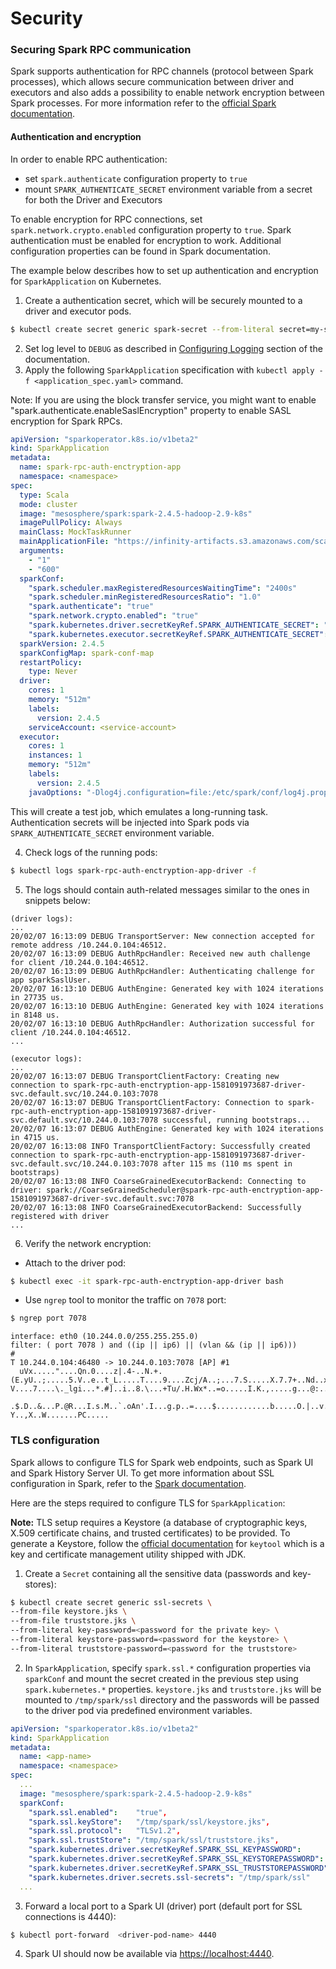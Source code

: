 # Security

### Securing Spark RPC communication

Spark supports authentication for RPC channels (protocol between Spark processes), which allows secure 
communication between driver and executors and also adds a possibility to enable network encryption between Spark processes.
For more information refer to the [official Spark documentation](https://spark.apache.org/docs/latest/security.html#encryption).

#### Authentication and encryption

In order to enable RPC authentication:
* set `spark.authenticate` configuration property to `true` 
* mount `SPARK_AUTHENTICATE_SECRET` environment variable from a secret for both the Driver and Executors

To enable encryption for RPC connections, set `spark.network.crypto.enabled` configuration property to `true`.
Spark authentication must be enabled for encryption to work.
Additional configuration properties can be found in Spark documentation.

The example below describes how to set up authentication and encryption for `SparkApplication` on Kubernetes.
 
1) Create a authentication secret, which will be securely mounted to a driver and executor pods.
```bash
$ kubectl create secret generic spark-secret --from-literal secret=my-secret
```
2) Set log level to `DEBUG` as described in [Configuring Logging](submission.md#configuring-logging) section of the documentation.
3) Apply the following `SparkApplication` specification with `kubectl apply -f <application_spec.yaml>` command.

Note: If you are using the block transfer service, you might want to enable "spark.authenticate.enableSaslEncryption" 
property to enable SASL encryption for Spark RPCs.

```yaml
apiVersion: "sparkoperator.k8s.io/v1beta2"
kind: SparkApplication
metadata:
  name: spark-rpc-auth-enctryption-app
  namespace: <namespace>
spec:
  type: Scala
  mode: cluster
  image: "mesosphere/spark:spark-2.4.5-hadoop-2.9-k8s"
  imagePullPolicy: Always
  mainClass: MockTaskRunner
  mainApplicationFile: "https://infinity-artifacts.s3.amazonaws.com/scale-tests/dcos-spark-scala-tests-assembly-2.4.0-20190325.jar"
  arguments:
    - "1"
    - "600"
  sparkConf:
    "spark.scheduler.maxRegisteredResourcesWaitingTime": "2400s"
    "spark.scheduler.minRegisteredResourcesRatio": "1.0"
    "spark.authenticate": "true"
    "spark.network.crypto.enabled": "true"
    "spark.kubernetes.driver.secretKeyRef.SPARK_AUTHENTICATE_SECRET": "spark-secret:secret"
    "spark.kubernetes.executor.secretKeyRef.SPARK_AUTHENTICATE_SECRET": "spark-secret:secret"
  sparkVersion: 2.4.5
  sparkConfigMap: spark-conf-map
  restartPolicy:
    type: Never
  driver:
    cores: 1
    memory: "512m"
    labels:
      version: 2.4.5
    serviceAccount: <service-account>
  executor:
    cores: 1
    instances: 1
    memory: "512m"
    labels:
      version: 2.4.5
    javaOptions: "-Dlog4j.configuration=file:/etc/spark/conf/log4j.properties"
```

This will create a test job, which emulates a long-running task. 
Authentication secrets will be injected into Spark pods via `SPARK_AUTHENTICATE_SECRET` environment variable.

4) Check logs of the running pods:
```bash
$ kubectl logs spark-rpc-auth-enctryption-app-driver -f
``` 
5) The logs should contain auth-related messages similar to the ones in snippets below:
```
(driver logs):
...
20/02/07 16:13:09 DEBUG TransportServer: New connection accepted for remote address /10.244.0.104:46512.
20/02/07 16:13:09 DEBUG AuthRpcHandler: Received new auth challenge for client /10.244.0.104:46512.
20/02/07 16:13:09 DEBUG AuthRpcHandler: Authenticating challenge for app sparkSaslUser.
20/02/07 16:13:10 DEBUG AuthEngine: Generated key with 1024 iterations in 27735 us.
20/02/07 16:13:10 DEBUG AuthEngine: Generated key with 1024 iterations in 8148 us.
20/02/07 16:13:10 DEBUG AuthRpcHandler: Authorization successful for client /10.244.0.104:46512.
...
```
```
(executor logs):
...
20/02/07 16:13:07 DEBUG TransportClientFactory: Creating new connection to spark-rpc-auth-enctryption-app-1581091973687-driver-svc.default.svc/10.244.0.103:7078
20/02/07 16:13:07 DEBUG TransportClientFactory: Connection to spark-rpc-auth-enctryption-app-1581091973687-driver-svc.default.svc/10.244.0.103:7078 successful, running bootstraps...
20/02/07 16:13:07 DEBUG AuthEngine: Generated key with 1024 iterations in 4715 us.
20/02/07 16:13:08 INFO TransportClientFactory: Successfully created connection to spark-rpc-auth-enctryption-app-1581091973687-driver-svc.default.svc/10.244.0.103:7078 after 115 ms (110 ms spent in bootstraps)
20/02/07 16:13:08 INFO CoarseGrainedExecutorBackend: Connecting to driver: spark://CoarseGrainedScheduler@spark-rpc-auth-enctryption-app-1581091973687-driver-svc.default.svc:7078
20/02/07 16:13:08 INFO CoarseGrainedExecutorBackend: Successfully registered with driver
...
```
6) Verify the network encryption:

- Attach to the driver pod:

```bash
$ kubectl exec -it spark-rpc-auth-enctryption-app-driver bash
```
- Use `ngrep` tool to monitor the traffic on `7078` port: 
```bash
$ ngrep port 7078
```
```
interface: eth0 (10.244.0.0/255.255.255.0)
filter: ( port 7078 ) and ((ip || ip6) || (vlan && (ip || ip6)))
#
T 10.244.0.104:46480 -> 10.244.0.103:7078 [AP] #1
  uVx....."....Qn.0....z|.4-..N.+.(E.yU..;.....5.V..e..t_L.....T....9....Zcj/A..;...7.S.....X.7.7+..Nd..x...1.Qg0D.d...vV...P V....7....\._lgi...*.#]..i..8.\...+Tu/.H.Wx*..=o.....I.K.,.....g...@:...8.;...Q...
  .$.D..&...P.@R...I.s.M..`.oAn'.I...g.p..=....$............b.....O.|..v..:X..!H.Fot.....r83.....-Y..,X..W.......PC.....

```

### TLS configuration

Spark allows to configure TLS for Spark web endpoints, such as Spark UI and Spark History Server UI.
To get more information about SSL configuration in Spark, refer to the [Spark documentation](https://spark.apache.org/docs/latest/security.html#ssl-configuration).

Here are the steps required to configure TLS for `SparkApplication`:

**Note:** TLS setup requires a Keystore (a database of cryptographic keys, X.509 certificate chains, and trusted certificates) to be provided. To generate a Keystore, follow the [official documentation](https://docs.oracle.com/javase/10/tools/keytool.htm) for `keytool` which is a key and certificate management utility shipped with JDK.

1) Create a `Secret` containing all the sensitive data (passwords and key-stores): 
```bash
$ kubectl create secret generic ssl-secrets \
--from-file keystore.jks \
--from-file truststore.jks \
--from-literal key-password=<password for the private key> \
--from-literal keystore-password=<password for the keystore> \
--from-literal truststore-password=<password for the truststore>
```

2) In `SparkApplication`, specify `spark.ssl.*` configuration properties via `sparkConf` and mount the secret 
created in the previous step using `spark.kubernetes.*` properties. `keystore.jks` and `truststore.jks` will be mounted 
to `/tmp/spark/ssl` directory and the passwords will be passed to the driver pod via predefined environment variables.   

```yaml
apiVersion: "sparkoperator.k8s.io/v1beta2"
kind: SparkApplication
metadata: 
  name: <app-name>
  namespace: <namespace>
spec:
  ...
  image: "mesosphere/spark:spark-2.4.5-hadoop-2.9-k8s"
  sparkConf:
    "spark.ssl.enabled":    "true",
    "spark.ssl.keyStore":   "/tmp/spark/ssl/keystore.jks",
    "spark.ssl.protocol":   "TLSv1.2",
    "spark.ssl.trustStore": "/tmp/spark/ssl/truststore.jks",
    "spark.kubernetes.driver.secretKeyRef.SPARK_SSL_KEYPASSWORD":        "ssl-secrets:key-password",
    "spark.kubernetes.driver.secretKeyRef.SPARK_SSL_KEYSTOREPASSWORD":   "ssl-secrets:keystore-password",
    "spark.kubernetes.driver.secretKeyRef.SPARK_SSL_TRUSTSTOREPASSWORD": "ssl-secrets:truststore-password"
    "spark.kubernetes.driver.secrets.ssl-secrets": "/tmp/spark/ssl"
  ...
```

3) Forward a local port to a Spark UI (driver) port (default port for SSL connections is 4440):
```bash
$ kubectl port-forward  <driver-pod-name> 4440
```
4) Spark UI should now be available via [https://localhost:4440](https://localhost:4440/).

